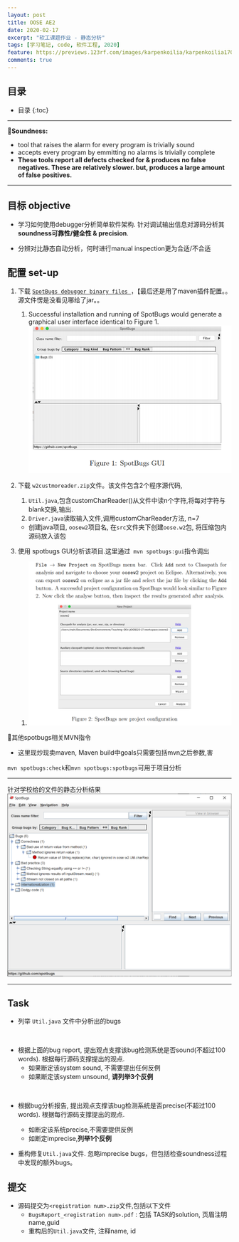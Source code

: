 ```yaml
---
layout: post
title: OOSE AE2
date: 2020-02-17
excerpt: "软工课题作业 - 静态分析"
tags: [学习笔记, code, 软件工程, 2020]
feature: https://previews.123rf.com/images/karpenkoilia/karpenkoilia1709/karpenkoilia170900117/86423976-modern-line-web-concept-for-programming-linear-web-banner-for-coding-.jpg
comments: true
---
```


## 目录

* 目录
{:toc}

---

🍬**Soundness:**
- tool that raises the alarm for every program is trivially sound
- accepts every program by emmitting no alarms is trivially complete
- **These tools report all defects checked for & produces no false negatives. These are relatively slower. but, produces a large amount of false positives.**


---

## 目标 objective

- 学习如何使用debugger分析简单软件架构. 针对调试输出信息对源码分析其**soundness可靠性/健全性 & precision**.

- 分辨对比静态自动分析，何时进行manual inspection更为合适/不合适

## 配置 set-up

1. 下载 <a href="https://spotbugs.readthedocs.io/en/latest/">``SpotBugs debugger binary files ``</a>，【最后还是用了maven插件配置。。源文件愣是没看见哪给了jar。。
   1. Successful installation and running of SpotBugs would generate
a graphical user interface identical to Figure 1.![](/static/2020-02-19-15-53-51.png)

2. 下载 ``w2custmoreader.zip``文件。该文件包含2个程序源代码, 
   1. ``Util.java``,包含customCharReader()从文件中读n个字符,将每对字符与blank交换,输出. 
   2. ``Driver.java``读取输入文件,调用customCharReader方法, n=7
   - 创建java项目, ``oosew2``项目名, 在``src``文件夹下创建``oose.w2``包, 将压缩包内源码放入该包

3. 使用 spotbugs GUI分析该项目.这里通过`` mvn spotbugs:gui``指令调出
   1. ![](/static/2020-02-19-22-43-40.png)

🍬其他spotbugs相关MVN指令

- 这里现炒现卖maven, Maven build中goals只需要包括mvn之后参数,害

``mvn spotbugs:check``和``mvn spotbugs:spotbugs``可用于项目分析

---

针对学校给的文件的静态分析结果
![](/static/2020-02-19-23-15-53.png)

---

## Task

- 列举 ``Util.java`` 文件中分析出的bugs

<br />

- 根据上面的bug report, 提出观点支撑该bug检测系统是否sound(不超过100 words). 根据每行源码支撑提出的观点.
  - 如果断定该system sound, 不需要提出任何反例
  - 如果断定该system unsound, **请列举3个反例**

<br>

- 根据bug分析报告, 提出观点支撑该bug检测系统是否precise(不超过100 words). 根据每行源码支撑提出的观点.
  - 如断定该系统precise,不需要提供反例
  - 如断定imprecise,**列举1个反例**

- 重构修复``Util.java``文件. 忽略imprecise bugs，但包括检查soundness过程中发现的额外bugs。

## 提交

- 源码提交为``<registration num>.zip``文件,包括以下文件
   - ``BugsReport_<registration num>.pdf`` : 包括 TASK的solution, 页眉注明name,guid
   - 重构后的``Util.java``文件, 注释name, id